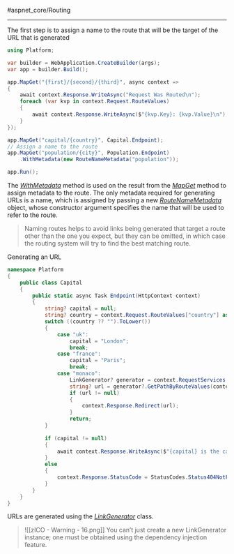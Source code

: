 #aspnet_core/Routing

---

The first step is to assign a name to the route that will be the target of the URL that is generated

```cs
using Platform;

var builder = WebApplication.CreateBuilder(args);
var app = builder.Build();

app.MapGet("{first}/{second}/{third}", async context => 
{
	await context.Response.WriteAsync("Request Was Routed\n");
	foreach (var kvp in context.Request.RouteValues) 
	{
		await context.Response.WriteAsync($"{kvp.Key}: {kvp.Value}\n");
	}
});

app.MapGet("capital/{country}", Capital.Endpoint);
// Assign a name to the route
app.MapGet("population/{city}", Population.Endpoint)
	.WithMetadata(new RouteNameMetadata("population"));

app.Run();
```

The _[ WithMetadata](https://learn.microsoft.com/en-us/dotnet/api/microsoft.aspnetcore.builder.routingendpointconventionbuilderextensions.withmetadata?view=aspnetcore-6.0)_ method is used on the result from the _[MapGet](https://learn.microsoft.com/en-us/dotnet/api/microsoft.aspnetcore.builder.endpointroutebuilderextensions.mapget?view=aspnetcore-6.0)_ method to assign metadata to the
route. The only metadata required for generating URLs is a name, which is assigned by passing a new
_[RouteNameMetadata](https://learn.microsoft.com/en-us/dotnet/api/microsoft.aspnetcore.routing.routenamemetadata?view=aspnetcore-6.0)_ object, whose constructor argument specifies the name that will be used to refer to the
route. 

> Naming routes helps to avoid links being generated that target a route other than the one you expect,
> but they can be omitted, in which case the routing system will try to find the best matching route.

Generating an URL

```cs
namespace Platform 
{
	public class Capital 
	{
		public static async Task Endpoint(HttpContext context) 
		{
			string? capital = null;
			string? country = context.Request.RouteValues["country"] as string;
			switch ((country ?? "").ToLower()) 
			{
				case "uk":
					capital = "London";
					break;
				case "france":
					capital = "Paris";
					break;
				case "monaco":
					LinkGenerator? generator = context.RequestServices.GetService<LinkGenerator>();
					string? url = generator?.GetPathByRouteValues(context, "population", new { city = country });
					if (url != null) 
					{
						context.Response.Redirect(url);
					}
					return;
			}
			
			if (capital != null) 
			{
				await context.Response.WriteAsync($"{capital} is the capital of {country}");
			} 
			else 
			{
				context.Response.StatusCode = StatusCodes.Status404NotFound;
			}
		}
	}
}
```

URLs are generated using the _[LinkGenerator](https://learn.microsoft.com/en-us/dotnet/api/microsoft.aspnetcore.routing.linkgenerator?view=aspnetcore-6.0)_ class. 

> ![[zICO - Warning - 16.png]] You can’t just create a new LinkGenerator instance; one must be obtained using the dependency injection feature.
